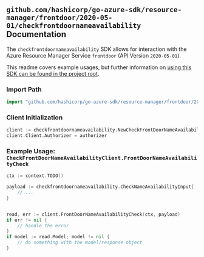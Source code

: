 
## `github.com/hashicorp/go-azure-sdk/resource-manager/frontdoor/2020-05-01/checkfrontdoornameavailability` Documentation

The `checkfrontdoornameavailability` SDK allows for interaction with the Azure Resource Manager Service `frontdoor` (API Version `2020-05-01`).

This readme covers example usages, but further information on [using this SDK can be found in the project root](https://github.com/hashicorp/go-azure-sdk/tree/main/docs).

### Import Path

```go
import "github.com/hashicorp/go-azure-sdk/resource-manager/frontdoor/2020-05-01/checkfrontdoornameavailability"
```


### Client Initialization

```go
client := checkfrontdoornameavailability.NewCheckFrontDoorNameAvailabilityClientWithBaseURI("https://management.azure.com")
client.Client.Authorizer = authorizer
```


### Example Usage: `CheckFrontDoorNameAvailabilityClient.FrontDoorNameAvailabilityCheck`

```go
ctx := context.TODO()

payload := checkfrontdoornameavailability.CheckNameAvailabilityInput{
	// ...
}


read, err := client.FrontDoorNameAvailabilityCheck(ctx, payload)
if err != nil {
	// handle the error
}
if model := read.Model; model != nil {
	// do something with the model/response object
}
```
